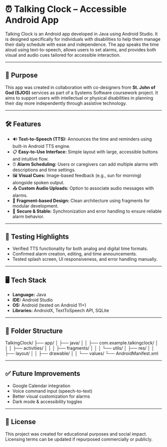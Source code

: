 # ⏰ Talking Clock – Accessible Android App

Talking Clock is an Android app developed in Java using Android Studio. It is designed specifically for individuals with disabilities to help them manage their daily schedule with ease and independence. The app speaks the time aloud using text-to-speech, allows users to set alarms, and provides both visual and audio cues tailored for accessible interaction.

---

## 🎯 Purpose

This app was created in collaboration with co-designers from **St. John of God (SJOG)** services as part of a Systems Software coursework project. It aims to support users with intellectual or physical disabilities in planning their day more independently through assistive technology.

---

## 🛠️ Features

- 🔊 **Text-to-Speech (TTS):** Announces the time and reminders using built-in Android TTS engine.
- 📋 **Easy-to-Use Interface:** Simple layout with large, accessible buttons and intuitive flow.
- ⏰ **Alarm Scheduling:** Users or caregivers can add multiple alarms with descriptions and time settings.
- 🖼️ **Visual Cues:** Image-based feedback (e.g., sun for morning) alongside spoken output.
- 📤 **Custom Audio Uploads:** Option to associate audio messages with alarms.
- 🔁 **Fragment-based Design:** Clean architecture using fragments for modular development.
- 🔐 **Secure & Stable:** Synchronization and error handling to ensure reliable alarm behavior.


---

## 🧪 Testing Highlights

- Verified TTS functionality for both analog and digital time formats.
- Confirmed alarm creation, editing, and time announcements.
- Tested splash screen, UI responsiveness, and error handling manually.

---

## 🖥️ Tech Stack

- **Language:** Java
- **IDE:** Android Studio
- **OS:** Android (tested on Android 11+)
- **Libraries:** AndroidX, TextToSpeech API, SQLite

---

## 📁 Folder Structure

TalkingClock/
├── app/
│ ├── java/
│ │ ├── com.example.talkingclock/
│ │ │ ├── activities/
│ │ │ ├── fragments/
│ │ │ └── utils/
│ ├── res/
│ │ ├── layout/
│ │ ├── drawable/
│ │ └── values/
└── AndroidManifest.xml

---

## ✅ Future Improvements

- Google Calendar integration  
- Voice command input (speech-to-text)  
- Better visual customization for alarms  
- Dark mode & accessibility toggles  

---

## 📜 License

This project was created for educational purposes and social impact. Licensing terms can be updated if repurposed commercially or publicly.


